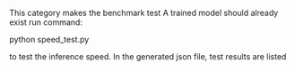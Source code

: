This category makes the benchmark test
A trained model should already exist
run command:

python speed_test.py

to test the inference speed.
In the generated json file, test results are listed